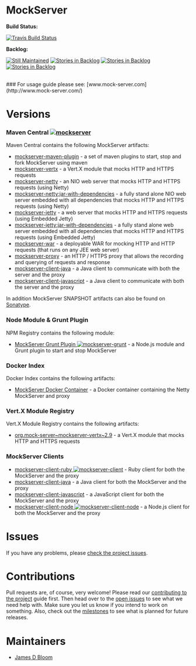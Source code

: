 MockServer
========== 

**Build Status:** 

[![Travis Build Status](https://travis-ci.org/jamesdbloom/mockserver.svg?branch=master)](https://travis-ci.org/jamesdbloom/mockserver)

**Backlog:**

[![Still Maintained](http://stillmaintained.com/jamesdbloom/mockserver.png)](http://stillmaintained.com/jamesdbloom/mockserver) [![Stories in Backlog](https://badge.waffle.io/jamesdbloom/mockserver.png?label=proposal&title=Proposals)](https://waffle.io/jamesdbloom/mockserver) [![Stories in Backlog](https://badge.waffle.io/jamesdbloom/mockserver.png?label=ready&title=Ready)](https://waffle.io/jamesdbloom/mockserver) [![Stories in Backlog](https://badge.waffle.io/jamesdbloom/mockserver.png?label=in%20progress&title=In%20Progress)](https://waffle.io/jamesdbloom/mockserver)

<br />
### For usage guide please see: [www.mock-server.com](http://www.mock-server.com/)
<br />

# Versions

### Maven Central [![mockserver](https://maven-badges.herokuapp.com/maven-central/org.mock-server/mockserver-netty/badge.svg?style=flat)](http://search.maven.org/#search%7Cga%7C1%7Cmockserver)

Maven Central contains the following MockServer artifacts:

* [mockserver-maven-plugin](https://maven-badges.herokuapp.com/maven-central/org.mock-server/mockserver-maven-plugin) - a set of maven plugins to start, stop and fork MockServer using maven
* [mockserver-vertx](https://maven-badges.herokuapp.com/maven-central/org.mock-server/mockserver-vertx) - a Vert.X module that mocks HTTP and HTTPS requests
* [mockserver-netty](https://maven-badges.herokuapp.com/maven-central/org.mock-server/mockserver-netty) - an NIO web server that mocks HTTP and HTTPS requests (using Netty)
* [mockserver-netty:jar-with-dependencies](https://maven-badges.herokuapp.com/maven-central/org.mock-server/mockserver-netty) - a fully stand alone NIO web server embedded with all dependencies that mocks HTTP and HTTPS requests (using Netty)
* [mockserver-jetty](https://maven-badges.herokuapp.com/maven-central/org.mock-server/mockserver-jetty) - a web server that mocks HTTP and HTTPS requests (using Embedded Jetty)
* [mockserver-jetty:jar-with-dependencies](https://maven-badges.herokuapp.com/maven-central/org.mock-server/mockserver-jetty) - a fully stand alone web server embedded with all dependencies that mocks HTTP and HTTPS requests (using Embedded Jetty)
* [mockserver-war](https://maven-badges.herokuapp.com/maven-central/org.mock-server/mockserver-war) - a deployable WAR for mocking HTTP and HTTP requests (that runs on any JEE web server)
* [mockserver-proxy](https://maven-badges.herokuapp.com/maven-central/org.mock-server/mockserver-proxy) - an HTTP / HTTPS proxy that allows the recording and querying of requests and response
* [mockserver-client-java](https://maven-badges.herokuapp.com/maven-central/org.mock-server/mockserver-client-java) - a Java client to communicate with both the server and the proxy
* [mockserver-client-javascript](https://maven-badges.herokuapp.com/maven-central/org.mock-server/mockserver-client-javascript) - a Java client to communicate with both the server and the proxy

In addition MockServer SNAPSHOT artifacts can also be found on [Sonatype](https://oss.sonatype.org/index.html#nexus-search;quick~mockserver).

### Node Module & Grunt Plugin

NPM Registry contains the following module:

* [MockServer Grunt Plugin ![mockserver-grunt](https://nodei.co/npm/mockserver-grunt.png?mini=true)](https://www.npmjs.org/package/mockserver-grunt) - a Node.js module and Grunt plugin to start and stop MockServer

### Docker Index

Docker Index contains the following artifacts:

* [MockServer Docker Container](https://registry.hub.docker.com/u/jamesdbloom/mockserver) - a Docker container containing the Netty MockServer and proxy

### Vert.X Module Registry

Vert.X Module Registry contains the following artifacts:

* [org.mock-server~mockserver-vertx~2.9](http://modulereg.vertx.io/) - a Vert.X module that mocks HTTP and HTTPS requests

### MockServer Clients

* [mockserver-client-ruby ![mockserver-client](https://badge.fury.io/rb/mockserver-client.png)](https://rubygems.org/gems/mockserver-client) - Ruby client for both the MockServer and the proxy 
* [mockserver-client-java](http://search.maven.org/#search%7Cga%7C1%7Cmockserver-client-java) - a Java client for both the MockServer and the proxy 
* [mockserver-client-javascript](https://rubygems.org/gems/mockserver-client-javascript) - a JavaScript client for both the MockServer and the proxy 
* [mockserver-client-node ![mockserver-client-node](https://nodei.co/npm/mockserver-client.png?mini=true)](https://www.npmjs.org/package/mockserver-client) - a Node.js client for both the MockServer and the proxy 

# Issues

If you have any problems, please [check the project issues](https://github.com/jamesdbloom/mockserver/issues?state=open).

# Contributions

Pull requests are, of course, very welcome! Please read our [contributing to the project](https://github.com/jamesdbloom/mockserver/wiki/Contributing-to-the-project) guide first. Then head over to the [open issues](https://github.com/jamesdbloom/mockserver/issues?state=open) to see what we need help with. Make sure you let us know if you intend to work on something. Also, check out the [milestones](https://github.com/jamesdbloom/mockserver/issues/milestones) to see what is planned for future releases.

# Maintainers
* [James D Bloom](http://blog.jamesdbloom.com)
